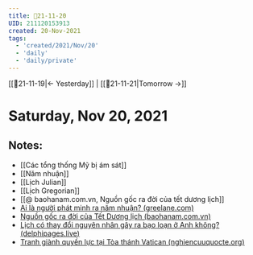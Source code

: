 ```yaml
---
title: 📝21-11-20
UID: 211120153913
created: 20-Nov-2021
tags:
  - 'created/2021/Nov/20'
  - 'daily'
  - 'daily/private'
---
```

[[📝21-11-19|<- Yesterday]] | [[📝21-11-21|Tomorrow ->]]
# Saturday, Nov 20, 2021

## Notes:
- [[Các tổng thống Mỹ bị ám sát]]
- [[Năm nhuận]]
- [[Lịch Julian]]
- [[Lịch Gregorian]]
- [[@ baohanam.com.vn, Nguồn gốc ra đời của tết dương lịch]]
- [Ai là người phát minh ra năm nhuận? (greelane.com)](https://www.greelane.com/vi/nh%c3%a2n-v%c4%83n/l%e1%bb%8bch-s%e1%bb%ad--v%c4%83n-h%c3%b3a/history-of-leap-year-1989846/)
- [Nguồn gốc ra đời của Tết Dương lịch (baohanam.com.vn)](https://www.baohanam.com.vn/ho-so-tu-lieu/nguon-goc-ra-doi-cua-tet-duong-lich-12574.html)
- [Lịch có thay đổi nguyên nhân gây ra bạo loạn ở Anh không? (delphipages.live)](https://delphipages.live/vi/d%E1%BB%93ng-hanh/trang-ch%E1%BB%A7/d%E1%BB%93ng-hanh/did-a-calendar-change-cause-riots-in-england)
- [Tranh giành quyền lực tại Tòa thánh Vatican (nghiencuuquocte.org)](http://nghiencuuquocte.org/2020/10/12/tranh-gianh-quyen-luc-tai-toa-thanh-vatican/)